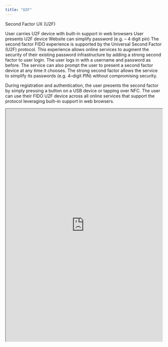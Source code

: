 ```yaml
---
title: "U2F"
---
```


Second Factor UX (U2F)

User carries U2F device with built-in support in web browsers
User presents U2F device
Website can simplify password (e.g. – 4 digit pin)
The second factor FIDO experience is supported by the Universal Second Factor (U2F) protocol. This experience allows online services to augment the security of their existing password infrastructure by adding a strong second factor to user login. The user logs in with a username and password as before. The service can also prompt the user to present a second factor device at any time it chooses. The strong second factor allows the service to simplify its passwords (e.g. 4–digit PIN) without compromising security.

During registration and authentication, the user presents the second factor by simply pressing a button on a USB device or tapping over NFC. The user can use their FIDO U2F device across all online services that support the protocol leveraging built–in support in web browsers.

<iframe height="750" width="100%" src="https://ewelton.github.io/ktest/wiki.html#U2F"></iframe>
